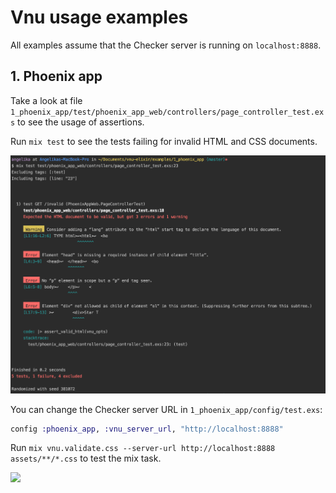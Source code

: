 # Vnu usage examples

All examples assume that the Checker server is running on `localhost:8888`.

## 1. Phoenix app

Take a look at file `1_phoenix_app/test/phoenix_app_web/controllers/page_controller_test.exs` to see the usage of assertions.

Run `mix test` to see the tests failing for invalid HTML and CSS documents.

![](1_phoenix_app_failing_test.png)

You can change the Checker server URL in `1_phoenix_app/config/test.exs`:
   
   ```elixir
   config :phoenix_app, :vnu_server_url, "http://localhost:8888"
   ```

Run `mix vnu.validate.css --server-url http://localhost:8888 assets/**/*.css` to test the mix task.

![](1_phoenix_app_failing_mix_task_2.png)
